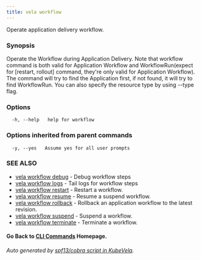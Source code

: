 ```yaml
---
title: vela workflow
---
```


Operate application delivery workflow.

### Synopsis

Operate the Workflow during Application Delivery. Note that workflow command is both valid for Application Workflow and WorkflowRun(expect for [restart, rollout] command, they're only valid for Application Workflow). The command will try to find the Application first, if not found, it will try to find WorkflowRun. You can also specify the resource type by using --type flag.

### Options

```
  -h, --help   help for workflow
```

### Options inherited from parent commands

```
  -y, --yes   Assume yes for all user prompts
```

### SEE ALSO


* [vela workflow debug](vela_workflow_debug)	 - Debug workflow steps
* [vela workflow logs](vela_workflow_logs)	 - Tail logs for workflow steps
* [vela workflow restart](vela_workflow_restart)	 - Restart a workflow.
* [vela workflow resume](vela_workflow_resume)	 - Resume a suspend workflow.
* [vela workflow rollback](vela_workflow_rollback)	 - Rollback an application workflow to the latest revision.
* [vela workflow suspend](vela_workflow_suspend)	 - Suspend a workflow.
* [vela workflow terminate](vela_workflow_terminate)	 - Terminate a workflow.

#### Go Back to [CLI Commands](vela) Homepage.


###### Auto generated by [spf13/cobra script in KubeVela](https://github.com/kubevela/kubevela/tree/master/hack/docgen).
